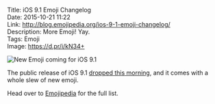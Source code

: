 Title: iOS 9.1 Emoji Changelog  
Date: 2015-10-21 11:22  
Link: http://blog.emojipedia.org/ios-9-1-emoji-changelog/  
Description: More Emoji! Yay.  
Tags: Emoji  
Image: https://d.pr/i/kN34+  

![New Emoji coming for iOS 9.1][1]

The public release of iOS 9.1 [dropped this morning][2], and it comes with a whole slew of new emoji.

Head over to [Emojipedia][3] for the full list.

[1]: https://d.pr/i/kN34+ "New Emoji coming for iOS 9.1"
[2]: http://9to5mac.com/2015/10/21/ios-9-1-emoji-wallpapers/ "9to5Mac: New wallpapers for iOS 9.1"
[3]: http://blog.emojipedia.org/ios-9-1-emoji-changelog/ "Emojipedia: iOS 9.1 emoji changelog"